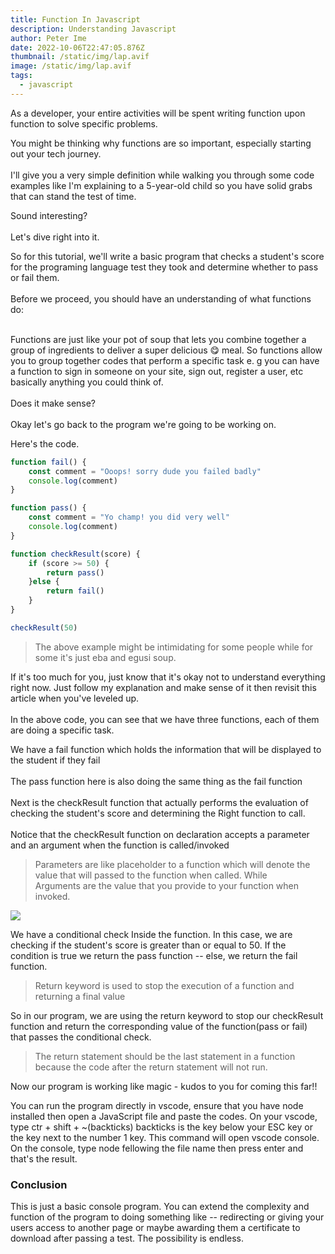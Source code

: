 ```yaml
---
title: Function In Javascript
description: Understanding Javascript
author: Peter Ime
date: 2022-10-06T22:47:05.876Z
thumbnail: /static/img/lap.avif
image: /static/img/lap.avif
tags:
  - javascript
---
```

As a developer, your entire activities will be spent writing function upon function to solve specific problems.

You might be thinking why functions are so important, especially starting out your tech journey.\
\
I'll give you a very simple definition while walking you through some code examples like I'm explaining to a 5-year-old child so you have solid grabs that can stand the test of time.

Sound interesting?\
\
Let's dive right into it.

So for this tutorial, we'll write a basic program that checks a student's score for the programing language test they took and determine whether to pass or fail them.\
\
Before we proceed, you should have an understanding of what functions do:

\
Functions are just like your pot of soup that lets you combine together a group of ingredients to deliver a super delicious 😋 meal. So functions allow you to group together codes that perform a specific task e. g you can have a function to sign in someone on your site, sign out, register a user, etc basically anything you could think of.\
\
Does it make sense?\
\
Okay let's go back to the program we're going to be working on.

Here's the code.

```javascript
function fail() {
    const comment = "Ooops! sorry dude you failed badly"
    console.log(comment)
}

function pass() {
    const comment = "Yo champ! you did very well"
    console.log(comment)
}

function checkResult(score) {
    if (score >= 50) {
        return pass()
    }else {
        return fail()
    }
}

checkResult(50)
```

> The above example might be intimidating for some people while for some it's just eba and egusi soup.

If it's too much for you, just know that it's okay not to understand everything right now. Just follow my explanation and make sense of it then revisit this article when you've leveled up.\
\
In the above code, you can see that we have three functions, each of them are doing a specific task.

We have a fail function which holds the information that will be displayed to the student if they fail\
\
The pass function here is also doing the same thing as the fail function\
\
Next is the checkResult function that actually performs the evaluation of checking the student's score and determining the Right function to call.\
\
Notice that the checkResult function on declaration accepts a parameter and an argument when the function is called/invoked

> Parameters are like placeholder to a function which will denote the value that will passed to the function when called. While\
> Arguments are the value that you provide to your function when invoked.

![](/static/img/whiteboard.jpeg)

We have a conditional check Inside the function. In this case, we are checking if the student's score is greater than or equal to 50. If the condition is true we return the pass function -- else, we return the fail function.

> Return keyword is used to stop the execution of a function and returning a final value

So in our program, we are using the return keyword to stop our checkResult function and return the corresponding value of the function(pass or fail) that passes the conditional check.

> The return statement should be the last statement in a function because the code after the return statement will not run.

Now our program is working like magic - kudos to you for coming this far!!

You can run the program directly in vscode, ensure that you have node installed then open a JavaScript file and paste the codes. On your vscode, type ctr + shift + ~(backticks) backticks is the key below your ESC key or the key next to the number 1 key. This command will open vscode console. On the console, type node fellowing the file name then press enter and that's the result.

### Conclusion

This is just a basic console program. You can extend the complexity and function of the program to doing something like -- redirecting or giving your users access to another page or maybe awarding them a certificate to download after passing a test. The possibility is endless.